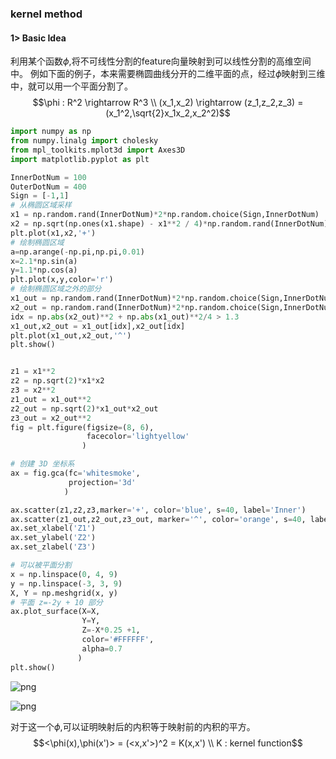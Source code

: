 ### kernel method

#### 1> Basic Idea

利用某个函数$\phi$,将不可线性分割的feature向量映射到可以线性分割的高维空间中。
例如下面的例子，本来需要椭圆曲线分开的二维平面的点，经过$\phi$映射到三维中，就可以用一个平面分割了。
$$\phi : R^2 \rightarrow R^3 \\ (x_1,x_2) \rightarrow (z_1,z_2,z_3) = (x_1^2,\sqrt{2}x_1x_2,x_2^2)$$


```python
import numpy as np
from numpy.linalg import cholesky
from mpl_toolkits.mplot3d import Axes3D
import matplotlib.pyplot as plt
```


```python
InnerDotNum = 100
OuterDotNum = 400
Sign = [-1,1]
# 从椭圆区域采样
x1 = np.random.rand(InnerDotNum)*2*np.random.choice(Sign,InnerDotNum)
x2 = np.sqrt(np.ones(x1.shape) - x1**2 / 4)*np.random.rand(InnerDotNum)*np.random.choice(Sign,InnerDotNum)
plt.plot(x1,x2,'+')
# 绘制椭圆区域
a=np.arange(-np.pi,np.pi,0.01)
x=2.1*np.sin(a)
y=1.1*np.cos(a)
plt.plot(x,y,color='r')
# 绘制椭圆区域之外的部分
x1_out = np.random.rand(InnerDotNum)*2*np.random.choice(Sign,InnerDotNum)
x2_out = np.random.rand(InnerDotNum)*2*np.random.choice(Sign,InnerDotNum)
idx = np.abs(x2_out)**2 + np.abs(x1_out)**2/4 > 1.3
x1_out,x2_out = x1_out[idx],x2_out[idx]
plt.plot(x1_out,x2_out,'^')
plt.show()


z1 = x1**2
z2 = np.sqrt(2)*x1*x2
z3 = x2**2
z1_out = x1_out**2
z2_out = np.sqrt(2)*x1_out*x2_out
z3_out = x2_out**2
fig = plt.figure(figsize=(8, 6),
                 facecolor='lightyellow'
                )

# 创建 3D 坐标系
ax = fig.gca(fc='whitesmoke',
             projection='3d' 
            )

ax.scatter(z1,z2,z3,marker='+', color='blue', s=40, label='Inner')
ax.scatter(z1_out,z2_out,z3_out, marker='^', color='orange', s=40, label='Outer')
ax.set_xlabel('Z1')
ax.set_ylabel('Z2')
ax.set_zlabel('Z3')

# 可以被平面分割
x = np.linspace(0, 4, 9)
y = np.linspace(-3, 3, 9)
X, Y = np.meshgrid(x, y)
# 平面 z=-2y + 10 部分
ax.plot_surface(X=X,
                Y=Y,
                Z=-X*0.25 +1,
                color='#FFFFFF',
                alpha=0.7
               )
plt.show()
```


![png](output_3_0.png)



![png](output_3_1.png)


对于这一个$\phi$,可以证明映射后的内积等于映射前的内积的平方。$$<\phi(x),\phi(x')> = (<x,x'>)^2 = K(x,x') \\ K : kernel function$$



```python

```
